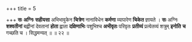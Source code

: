 +++
title = 5

+++
**सः** **अग्निः** **सहीयसा** अभिभावुकेन **चित्रेण** नानाविधेन **कर्मणा** व्यापारेण **चिकेत** ज्ञायते । **सः** अग्निः **शश्वतीनां** बह्वीनां देवतानां **होता** ह्वाता **दक्षिणाभिः** पशुभिश्च **अभीवृतः** परिवृतः **प्रतीव्यं** प्रत्येतव्यं शत्रुम् **इनोति** **च** गच्छति च । सिद्धमन्यत् ॥ ॥ २२ ॥